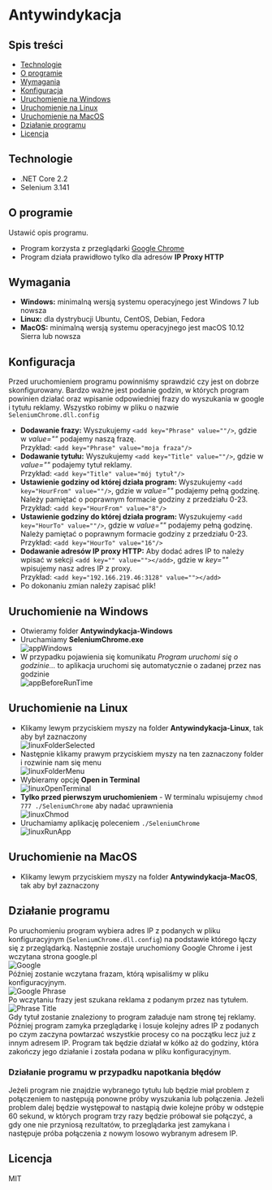 ﻿# Antywindykacja

## Spis treści
* [Technologie](#technologie)
* [O programie](#o-programie)
* [Wymagania](#wymagania)
* [Konfiguracja](#konfiguracja)
* [Uruchomienie na Windows](#uruchomienie-na-windows)
* [Uruchomienie na Linux](#uruchomienie-na-linux)
* [Uruchomienie na MacOS](#uruchomienie-na-macos)
* [Działanie programu](#działanie-programu)
* [Licencja](#licencja)

## Technologie
* .NET Core 2.2
* Selenium 3.141

## O programie
Ustawić opis programu.
* Program korzysta z przeglądarki [Google Chrome](https://www.google.com/intl/en/chrome/)
* Program działa prawidłowo tylko dla adresów **IP Proxy HTTP**

## Wymagania
* **Windows:** minimalną wersją systemu operacyjnego jest Windows 7 lub nowsza
* **Linux:** dla dystrybucji Ubuntu, CentOS, Debian, Fedora
* **MacOS:** minimalną wersją systemu operacyjnego jest macOS 10.12 Sierra lub nowsza

## Konfiguracja
Przed uruchomieniem programu powinniśmy sprawdzić czy jest on dobrze skonfigurowany. Bardzo ważne jest podanie godzin, w których program powinien działać oraz wpisanie odpowiedniej frazy do wyszukania w google i tytułu reklamy.
Wszystko robimy w pliku o nazwie `SeleniumChrome.dll.config`
* **Dodawanie frazy:** Wyszukujemy `<add key="Phrase" value=""/>`, gdzie w *value=""* podajemy naszą frazę.<br/>
Przykład: `<add key="Phrase" value="moja fraza"/>`
* **Dodawanie tytułu:** Wyszukujemy `<add key="Title" value=""/>`, gdzie w *value=""* podajemy tytuł reklamy.<br/>
Przykład: `<add key="Title" value="mój tytuł"/>`
* **Ustawienie godziny od której działa program:** Wyszukujemy `<add key="HourFrom" value=""/>`, gdzie w *value=""* podajemy pełną godzinę. Należy pamiętać o poprawnym formacie godziny z przedziału 0-23.<br/>
Przykład: `<add key="HourFrom" value="8"/>`
* **Ustawienie godziny do której działa program:** Wyszukujemy `<add key="HourTo" value=""/>`, gdzie w *value=""* podajemy pełną godzinę. Należy pamiętać o poprawnym formacie godziny z przedziału 0-23.<br/>
Przykład: `<add key="HourTo" value="16"/>`
* **Dodawanie adresów IP proxy HTTP:** Aby dodać adres IP to należy wpisać w sekcji <Addresses> `<add key="" value=""></add>`, gdzie w *key=""* wpisujemy nasz adres IP z proxy.<br/>
Przykład: `<add key="192.166.219.46:3128" value=""></add>`
* Po dokonaniu zmian należy zapisać plik!

## Uruchomienie na Windows
* Otwieramy folder **Antywindykacja-Windows**
* Uruchamiamy **SeleniumChrome.exe** <br/>
![appWindows](images/appWindows.PNG) <br/>
* W przypadku pojawienia się komunikatu *Program uruchomi się o godzinie...* to aplikacja uruchomi się automatycznie o zadanej przez nas godzinie <br/>
![appBeforeRunTime](images/imgConsoleBeforeRunTime.PNG) <br/>

## Uruchomienie na Linux
* Klikamy lewym przyciskiem myszy na folder **Antywindykacja-Linux**, tak aby był zaznaczony <br/>
![linuxFolderSelected](images/linuxFolderSelected.jpg) <br/>
* Następnie klikamy prawym przyciskiem myszy na ten zaznaczony folder i rozwinie nam się menu <br/>
![linuxFolderMenu](images/linuxFolderMenu.jpg) <br/>
* Wybieramy opcję **Open in Terminal** <br/>
![linuxOpenTerminal](images/linuxOpenTerminal.jpg) <br/>
* **Tylko przed pierwszym uruchomieniem** - W terminalu wpisujemy `chmod 777 ./SeleniumChrome` aby nadać uprawnienia <br/>
![linuxChmod](images/linuxChmod.jpg) <br/>
* Uruchamiamy aplikację poleceniem `./SeleniumChrome` <br/>
![linuxRunApp](images/linuxRunApp.jpg) <br/>

## Uruchomienie na MacOS
* Klikamy lewym przyciskiem myszy na folder **Antywindykacja-MacOS**, tak aby był zaznaczony

## Działanie programu
Po uruchomieniu program wybiera adres IP z podanych w pliku konfiguracyjnym (`SeleniumChrome.dll.config`) na podstawie którego łączy się z przeglądarką. Następnie zostaje uruchomiony Google Chrome i jest wczytana strona google.pl <br/> 
![Google](images/imgGoogle.PNG) <br/>
Później zostanie wczytana frazam, którą wpisaliśmy w pliku konfiguracyjnym. <br/> 
![Google Phrase](images/imgPhrase.PNG) <br/>
Po wczytaniu frazy jest szukana reklama z podanym przez nas tytułem. <br/>
![Phrase Title](images/imgAdsTitle.PNG) <br/>
Gdy tytuł zostanie znaleziony to program załaduje nam stronę tej reklamy. Później program zamyka przeglądarkę i losuje kolejny adres IP z podanych po czym zaczyna powtarzać wszystkie procesy co na początku lecz już z innym adresem IP. Program tak będzie działał w kółko aż do godziny, która zakończy jego działanie i została podana w pliku konfiguracyjnym. 

### Działanie programu w przypadku napotkania błędów
Jeżeli program nie znajdzie wybranego tytułu lub będzie miał problem z połączeniem to następują ponowne próby wyszukania lub połączenia. Jeżeli problem dalej będzie występował to nastąpią dwie kolejne próby w odstępie 60 sekund, w których program trzy razy będzie próbował sie połączyć, a gdy one nie przyniosą rezultatów, to przeglądarka jest zamykana i następuje próba połączenia z nowym losowo wybranym adresem IP.

## Licencja
MIT